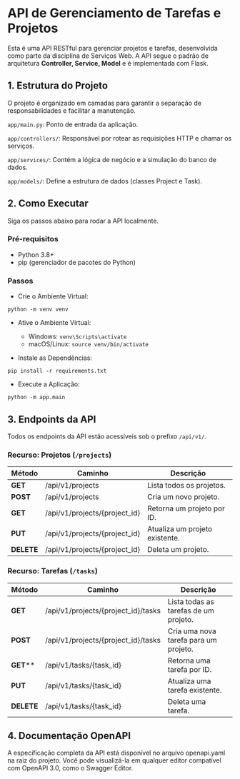 # API de Gerenciamento de Tarefas e Projetos

Esta é uma API RESTful para gerenciar projetos e tarefas, desenvolvida como parte da disciplina de Serviços Web. A API segue o padrão de arquitetura **Controller, Service, Model** e é implementada com Flask.

## 1. Estrutura do Projeto

O projeto é organizado em camadas para garantir a separação de responsabilidades e facilitar a manutenção.

`app/main.py`: Ponto de entrada da aplicação.

`app/controllers/`: Responsável por rotear as requisições HTTP e chamar os serviços.

`app/services/`: Contém a lógica de negócio e a simulação do banco de dados.

`app/models/`: Define a estrutura de dados (classes Project e Task).


## 2. Como Executar

Siga os passos abaixo para rodar a API localmente.

### Pré-requisitos
- Python 3.8+
- pip (gerenciador de pacotes do Python)

### Passos
- Crie o Ambiente Virtual:

`python -m venv venv`

- Ative o Ambiente Virtual:
    - Windows: `venv\Scripts\activate`
    - macOS/Linux: `source venv/bin/activate`

- Instale as Dependências:
    
`pip install -r requirements.txt`

- Execute a Aplicação:

`python -m app.main`


## 3. Endpoints da API

Todos os endpoints da API estão acessíveis sob o prefixo `/api/v1/`.

### Recurso: Projetos (`/projects`)

| **Método** | **Caminho**                   | **Descrição**                  |
|------------|-------------------------------|--------------------------------|
| **GET**    | /api/v1/projects              | Lista todos os projetos.       |
| **POST**   | /api/v1/projects              | Cria um novo projeto.          |
| **GET**    | /api/v1/projects/{project_id} | Retorna um projeto por ID.     |
| **PUT**    | /api/v1/projects/{project_id} | Atualiza um projeto existente. |
| **DELETE** | /api/v1/projects/{project_id} | Deleta um projeto.             |

### Recurso: Tarefas (`/tasks`)

| **Método** | **Caminho**                         | **Descrição**                         |
|------------|-------------------------------------|---------------------------------------|
| **GET**    | /api/v1/projects/{project_id}/tasks | Lista todas as tarefas de um projeto. |
| **POST**   | /api/v1/projects/{project_id}/tasks | Cria uma nova tarefa para um projeto. |
| **GET****  | /api/v1/tasks/{task_id}             | Retorna uma tarefa por ID.            |
| **PUT**    | /api/v1/tasks/{task_id}             | Atualiza uma tarefa existente.        |
| **DELETE** | /api/v1/tasks/{task_id}             | Deleta uma tarefa.                    |

## 4. Documentação OpenAPI

A especificação completa da API está disponível no arquivo openapi.yaml na raiz do projeto. Você pode visualizá-la em qualquer editor compatível com OpenAPI 3.0, como o Swagger Editor.